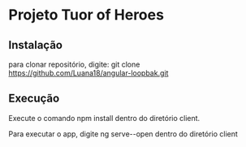 # Projeto Tuor of Heroes

## Instalação
para clonar repositório, digite: git clone 
https://github.com/Luana18/angular-loopbak.git

## Execução
Execute o comando npm install dentro do diretório
client.

Para executar o app, digite ng serve--open dentro do
diretório client